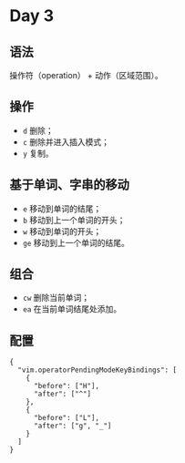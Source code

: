 # Day 3

## 语法

操作符（operation） + 动作（区域范围）。

## 操作

- `d` 删除；
- `c` 删除并进入插入模式；
- `y` 复制。

## 基于单词、字串的移动

- `e` 移动到单词的结尾；
- `b` 移动到上一个单词的开头；
- `w` 移动到单词的开头；
- `ge` 移动到上一个单词的结尾。

## 组合

- `cw` 删除当前单词；
- `ea` 在当前单词结尾处添加。

## 配置

``` json{2-11}
{
  "vim.operatorPendingModeKeyBindings": [
    {
      "before": ["H"],
      "after": ["^"]
    },
    {
      "before": ["L"],
      "after": ["g", "_"]
    }
  ]
}
```
